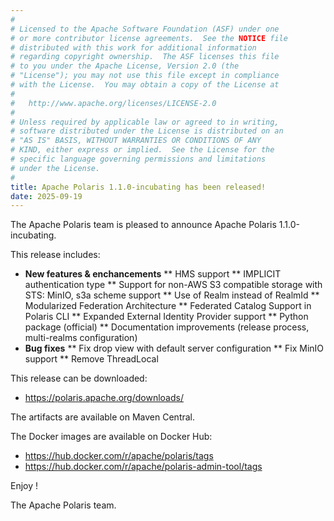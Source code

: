 ```yaml
---
#
# Licensed to the Apache Software Foundation (ASF) under one
# or more contributor license agreements.  See the NOTICE file
# distributed with this work for additional information
# regarding copyright ownership.  The ASF licenses this file
# to you under the Apache License, Version 2.0 (the
# "License"); you may not use this file except in compliance
# with the License.  You may obtain a copy of the License at
#
#   http://www.apache.org/licenses/LICENSE-2.0
#
# Unless required by applicable law or agreed to in writing,
# software distributed under the License is distributed on an
# "AS IS" BASIS, WITHOUT WARRANTIES OR CONDITIONS OF ANY
# KIND, either express or implied.  See the License for the
# specific language governing permissions and limitations
# under the License.
#
title: Apache Polaris 1.1.0-incubating has been released!
date: 2025-09-19
---
```


The Apache Polaris team is pleased to announce Apache Polaris 1.1.0-incubating.

This release includes:
* **New features & enchancements**
** HMS support
** IMPLICIT authentication type
** Support for non-AWS S3 compatible storage with STS: MinIO, s3a scheme support
** Use of Realm instead of RealmId
** Modularized Federation Architecture
** Federated Catalog Support in Polaris CLI
** Expanded External Identity Provider support
** Python package (official)
** Documentation improvements (release process, multi-realms configuration)
* **Bug fixes**
** Fix drop view with default server configuration
** Fix MinIO support
** Remove ThreadLocal

This release can be downloaded:
* https://polaris.apache.org/downloads/

The artifacts are available on Maven Central.

The Docker images are available on Docker Hub:
* https://hub.docker.com/r/apache/polaris/tags
* https://hub.docker.com/r/apache/polaris-admin-tool/tags

Enjoy !

The Apache Polaris team.
